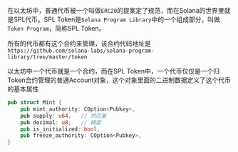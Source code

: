在以太坊中，普通代币被一个叫做`ERC20`的提案定了规范，而在Solana的世界里就是SPL代币。SPL Token是`Solana Program Library`中的一个组成部分，叫做`Token Program`，简称SPL Token。

所有的代币都有这个合约来管理，该合约代码地址是 `https://github.com/solana-labs/solana-program-library/tree/master/token`

以太坊中一个代币就是一个合约，而在SPL Token中，一个代币仅仅是一个归Token合约管理的普通Account对象，这个对象里面的二进制数据定义了这个代币的基本属性

```rust
pub struct Mint {
    pub mint_authority: COption<Pubkey>,
    pub supply: u64,   // 供应量
    pub decimal: u8,   // 精度
    pub is_initialized: bool,
    pub freeze_authority: COption<Pubkey>,
}
```

